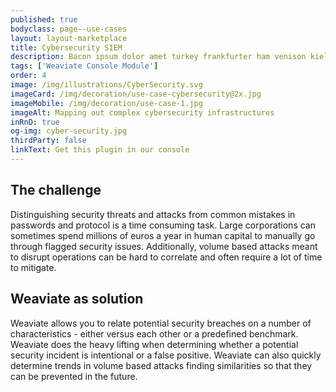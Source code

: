 ```yaml
---
published: true
bodyclass: page--use-cases
layout: layout-marketplace
title: Cybersecurity SIEM
description: Bacon ipsum dolor amet turkey frankfurter ham venison kielbasa bacon alcatra fatback filet mignon rump cupim. Doner frankfurter tenderloin capicola cow. Shank swine bacon, strip steak pork loin drumstick.
tags: ['Weaviate Console Module']
order: 4
image: /img/illustrations/CyberSecurity.svg
imageCard: /img/decoration/use-case-cybersecurity@2x.jpg
imageMobile: /img/decoration/use-case-1.jpg
imageAlt: Mapping out complex cybersecurity infrastructures
inRnD: true
og-img: cyber-security.jpg
thirdParty: false
linkText: Get this plugin in our console
---
```


## The challenge

Distinguishing security threats and attacks from common mistakes in passwords and protocol is a time consuming task. Large corporations can sometimes spend millions of euros a year in human capital to manually go through flagged security issues. Additionally, volume based attacks meant to disrupt operations can be hard to correlate and often require a lot of time to mitigate.

## Weaviate as solution

Weaviate allows you to relate potential security breaches on a number of characteristics - either versus each other or a predefined benchmark. Weaviate does the heavy lifting when determining whether a potential security incident is intentional or a false positive. Weaviate can also quickly determine trends in volume based attacks finding similarities so that they can be prevented in the future.